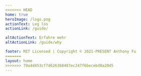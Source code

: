 ```yaml
---
<<<<<<< HEAD
home: true
heroImage: /logo.png
actionText: Leg los
actionLink: /guide/

altActionText: Erfahre mehr
altActionLink: /guide/why

footer: MIT Licensed | Copyright © 2021-PRESENT Anthony Fu
=======
layout: home
>>>>>>> 79a4d453cf7d626368487ec247f6becebd0a20d5
---
```


<LandingPage />
